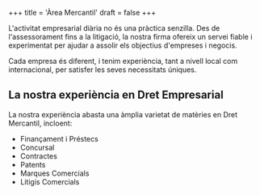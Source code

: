 +++
title = 'Àrea Mercantil'
draft = false
+++



L'activitat empresarial diària no és una pràctica senzilla. Des de l'assessorament fins a la litigació, la nostra firma ofereix un servei fiable i experimentat per ajudar a assolir els objectius d'empreses i negocis.

Cada empresa és diferent, i tenim experiència, tant a nivell local com internacional, per satisfer les seves necessitats úniques.

## La nostra experiència en Dret Empresarial

La nostra experiència abasta una àmplia varietat de matèries en Dret Mercantil, incloent:

* Finançament i Préstecs
* Concursal
* Contractes
* Patents
* Marques Comercials
* Litigis Comercials
  